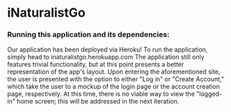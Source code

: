 # iNaturalistGo

### Running this application and its dependencies:
Our application has been deployed via Heroku! To run the application, simply head to inaturalistgo.herokuapp.com
The application still only features trivial functionality, but at this point presents a better representation of the app's layout. Upon entering the aforementioned site, the user is presented with the option to either "Log in" or "Create Account," which take the user to a mockup of the login page or the account creation page, respectively. At this time, there
is no viable way to view the "logged-in" home screen; this will be addressed in the next iteration.


